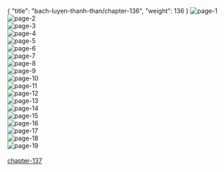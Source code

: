 { "title": "bach-luyen-thanh-than/chapter-136", "weight": 136 }
<img src="bach-luyen-thanh-than_0136_01-b2d233a14e6b6e7c37e05fccecdc008f.webp" alt="page-1" origin="http://1.bp.blogspot.com/-X2wtbr34m4M/WYvRQX1CRWI/AAAAAAAAfKU/Gx1kozcrtH47Jn4NqAphRYa2hM5_iIyjACLcBGAs/s1600/2.jpg?imgmax=0"><br/>
<img src="bach-luyen-thanh-than_0136_02-835bd9f448600c7f4eb9c377af040926.webp" alt="page-2" origin="http://1.bp.blogspot.com/-mv-cNk_bkcI/WYvRQyO3duI/AAAAAAAAfKY/566BJI7q31sBpoYzlOvqzyCOU46aMLUCgCLcBGAs/s1600/3.jpg?imgmax=0"><br/>
<img src="bach-luyen-thanh-than_0136_03-8e61cf8a4ebc119e0c73c424a2f261d8.webp" alt="page-3" origin="http://1.bp.blogspot.com/-gBA81zD-WLc/WYvRROXjpvI/AAAAAAAAfKc/4sH8-GiEVnYKlvOPm-EGbZvT6lX_N3HWQCLcBGAs/s1600/4.jpg?imgmax=0"><br/>
<img src="bach-luyen-thanh-than_0136_04-7c8be42c75d26a5ca044224cd0bd58c3.webp" alt="page-4" origin="http://1.bp.blogspot.com/-Tn8gJhnjAnk/WYvRRGFcLdI/AAAAAAAAfKg/5HkNq0fnigwqGFk_mZJDo1Azbs7V_w2jwCLcBGAs/s1600/5.jpg?imgmax=0"><br/>
<img src="bach-luyen-thanh-than_0136_05-949c22e2f924989253eb78207f96aa1f.webp" alt="page-5" origin="http://1.bp.blogspot.com/-mWKkYvpK9Ks/WYvRRqh9MrI/AAAAAAAAfKk/c1y_JCFXoLcdTQXhPgzN6Gy-RBhspf01QCLcBGAs/s1600/6.jpg?imgmax=0"><br/>
<img src="bach-luyen-thanh-than_0136_06-b94b5e8f2544a3b1702aa8620ae0d4cc.webp" alt="page-6" origin="http://1.bp.blogspot.com/-7WPe2-Siucw/WYvRSXvYh8I/AAAAAAAAfKo/1SIRJFWOpdYrOSUtTE4XyLSQD9i_sTVEgCLcBGAs/s1600/7.jpg?imgmax=0"><br/>
<img src="bach-luyen-thanh-than_0136_07-3db02b8d7608f03ec3e21e7ffaead224.webp" alt="page-7" origin="http://1.bp.blogspot.com/-XXskE0a4jBY/WYvRSnTzs8I/AAAAAAAAfKs/jqFpTdq-wk81Wg0ua8V7oETVLYtCWG6qQCLcBGAs/s1600/8.jpg?imgmax=0"><br/>
<img src="bach-luyen-thanh-than_0136_08-24f88bb7c20b18070a29f87b556cc0e1.webp" alt="page-8" origin="http://1.bp.blogspot.com/-AhkuJ9h7o1o/WYvRS9bzgWI/AAAAAAAAfKw/jd6loKmdT0cDuaWykSVqUs0A4jkpPZy8ACLcBGAs/s1600/9.jpg?imgmax=0"><br/>
<img src="bach-luyen-thanh-than_0136_09-0a4c18709f574cf7ac36bbba14245f36.webp" alt="page-9" origin="http://1.bp.blogspot.com/---GZPoOk35w/WYvRM5OVPZI/AAAAAAAAfJo/g-ObDpJ9amcUiOvtaLjlLZ_vVSaiaN24wCLcBGAs/s1600/10.jpg?imgmax=0"><br/>
<img src="bach-luyen-thanh-than_0136_10-75edf904872a9c7e0bbc0f33a23adf9b.webp" alt="page-10" origin="http://1.bp.blogspot.com/-CBkcayHfBJU/WYvRM6NTQvI/AAAAAAAAfJs/_R59PABQCdIEyOs1I_ZgEwK-9NBviE4jgCLcBGAs/s1600/11.jpg?imgmax=0"><br/>
<img src="bach-luyen-thanh-than_0136_11-91e8756e33c9fb4718a4adf3f9e7b23b.webp" alt="page-11" origin="http://1.bp.blogspot.com/-tvoAQwHNPhU/WYvRM-0K_9I/AAAAAAAAfJw/ONS0h_Uih4EYgP8kXsofmIPsRUkfBG8BgCLcBGAs/s1600/12.jpg?imgmax=0"><br/>
<img src="bach-luyen-thanh-than_0136_12-87f054d1b0d09aec462b0b45f9d249c6.webp" alt="page-12" origin="http://1.bp.blogspot.com/-Y0NI9ZHHYTQ/WYvRN7y2GFI/AAAAAAAAfJ0/jkdMUr4yh7058rYRNLjHmdVsEm75xVElwCLcBGAs/s1600/13.jpg?imgmax=0"><br/>
<img src="bach-luyen-thanh-than_0136_13-c6f44ec62adf2e16274010431915b27e.webp" alt="page-13" origin="http://1.bp.blogspot.com/-Zjb2mYOAQjo/WYvROMKso7I/AAAAAAAAfJ4/-k0uBT1ap9A87qK9REpaW4gJVOIffsytgCLcBGAs/s1600/14.jpg?imgmax=0"><br/>
<img src="bach-luyen-thanh-than_0136_14-f7d615a2841d445d6a3f3aa5e28ec904.webp" alt="page-14" origin="http://1.bp.blogspot.com/-hOXd0zwDq8Y/WYvROLt_PkI/AAAAAAAAfJ8/aP6JD8YxrR4FfgrE_Fw97PyLMBSk2-UbACLcBGAs/s1600/15.jpg?imgmax=0"><br/>
<img src="bach-luyen-thanh-than_0136_15-872f32e3d9b5284fab934c3fbd6b6809.webp" alt="page-15" origin="http://1.bp.blogspot.com/-bx3hM7F1k-Q/WYvROg3iJGI/AAAAAAAAfKA/TmRrTxObrcc9QeVBa63xfZvpb8Yld4I2wCLcBGAs/s1600/16.jpg?imgmax=0"><br/>
<img src="bach-luyen-thanh-than_0136_16-5862b09a764ca016b1c1adf6ca74fefd.webp" alt="page-16" origin="http://1.bp.blogspot.com/-lMu1On9GjRo/WYvRPSqy2mI/AAAAAAAAfKI/8Rx9H1aGwI89GRWfltwtMpxDzbAGS_gXQCLcBGAs/s1600/17.jpg?imgmax=0"><br/>
<img src="bach-luyen-thanh-than_0136_17-38cd539d1bae803a98e211ee79616618.webp" alt="page-17" origin="http://1.bp.blogspot.com/-t8NkhNzsGL8/WYvRPS-UfOI/AAAAAAAAfKE/zPhmT2FCCaEhWydTPmyq-XUi6NcgodD1wCLcBGAs/s1600/18.jpg?imgmax=0"><br/>
<img src="bach-luyen-thanh-than_0136_18-3b4c3359063c5da2e8f24c360e2cbd72.webp" alt="page-18" origin="http://1.bp.blogspot.com/-FrWtB91UoI4/WYvRP2v11yI/AAAAAAAAfKM/nA4MOYXs6FE5ZfpyRQPYKAWwRDZ49vw0wCLcBGAs/s1600/19.jpg?imgmax=0"><br/>
<img src="bach-luyen-thanh-than_0136_19-1b1bf5a44cee2f42008eb8ad95db98e1.webp" alt="page-19" origin="http://1.bp.blogspot.com/-OzOkCTTP0og/WYvRQc6k86I/AAAAAAAAfKQ/A-M-ZZq6jGcw6l8cgesRGvaTmfiivKs1wCLcBGAs/s1600/20.jpg?imgmax=0"><br/>
<br/><a class="nextchap" href="/bach-luyen-thanh-than/chapter-137">chapter-137</a>
